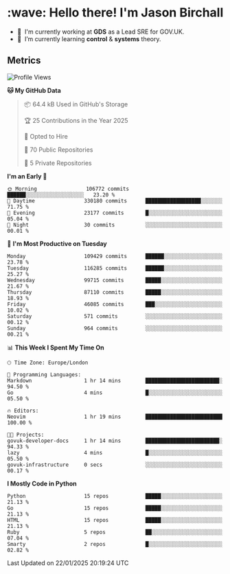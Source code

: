 <h1 align="left" id="jason-title">:wave: Hello there! I'm Jason Birchall</h1>

- :office: &nbsp;I'm currently working at **GDS** as a Lead SRE for GOV.UK.
- :seedling: &nbsp;I’m currently learning **control** & **systems** theory.

<h2>Metrics</h2>

<!--START_SECTION:waka-->
![Profile Views](http://img.shields.io/badge/Profile%20Views-0-blue)

**🐱 My GitHub Data** 

> 📦 64.4 kB Used in GitHub's Storage 
 > 
> 🏆 25 Contributions in the Year 2025
 > 
> 💼 Opted to Hire
 > 
> 📜 70 Public Repositories 
 > 
> 🔑 5 Private Repositories 
 > 
**I'm an Early 🐤** 

```text
🌞 Morning                106772 commits      ██████░░░░░░░░░░░░░░░░░░░   23.20 % 
🌆 Daytime                330180 commits      ██████████████████░░░░░░░   71.75 % 
🌃 Evening                23177 commits       █░░░░░░░░░░░░░░░░░░░░░░░░   05.04 % 
🌙 Night                  30 commits          ░░░░░░░░░░░░░░░░░░░░░░░░░   00.01 % 
```
📅 **I'm Most Productive on Tuesday** 

```text
Monday                   109429 commits      ██████░░░░░░░░░░░░░░░░░░░   23.78 % 
Tuesday                  116285 commits      ██████░░░░░░░░░░░░░░░░░░░   25.27 % 
Wednesday                99715 commits       █████░░░░░░░░░░░░░░░░░░░░   21.67 % 
Thursday                 87110 commits       █████░░░░░░░░░░░░░░░░░░░░   18.93 % 
Friday                   46085 commits       ███░░░░░░░░░░░░░░░░░░░░░░   10.02 % 
Saturday                 571 commits         ░░░░░░░░░░░░░░░░░░░░░░░░░   00.12 % 
Sunday                   964 commits         ░░░░░░░░░░░░░░░░░░░░░░░░░   00.21 % 
```


📊 **This Week I Spent My Time On** 

```text
🕑︎ Time Zone: Europe/London

💬 Programming Languages: 
Markdown                 1 hr 14 mins        ████████████████████████░   94.50 % 
Go                       4 mins              █░░░░░░░░░░░░░░░░░░░░░░░░   05.50 % 

🔥 Editors: 
Neovim                   1 hr 19 mins        █████████████████████████   100.00 % 

🐱‍💻 Projects: 
govuk-developer-docs     1 hr 14 mins        ████████████████████████░   94.33 % 
lazy                     4 mins              █░░░░░░░░░░░░░░░░░░░░░░░░   05.50 % 
govuk-infrastructure     0 secs              ░░░░░░░░░░░░░░░░░░░░░░░░░   00.17 % 
```

**I Mostly Code in Python** 

```text
Python                   15 repos            █████░░░░░░░░░░░░░░░░░░░░   21.13 % 
Go                       15 repos            █████░░░░░░░░░░░░░░░░░░░░   21.13 % 
HTML                     15 repos            █████░░░░░░░░░░░░░░░░░░░░   21.13 % 
Ruby                     5 repos             ██░░░░░░░░░░░░░░░░░░░░░░░   07.04 % 
Smarty                   2 repos             █░░░░░░░░░░░░░░░░░░░░░░░░   02.82 % 
```




 Last Updated on 22/01/2025 20:19:24 UTC
<!--END_SECTION:waka-->

<!-- links -->

[issues page]: https://github.com/jasonBirchall/jasonBirchall/issues "jasonBirchall/issues"
